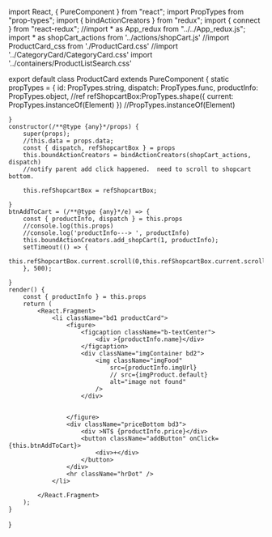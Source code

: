 import React, { PureComponent } from "react";
import PropTypes from "prop-types";
import { bindActionCreators } from "redux";
import { connect } from "react-redux";
//import * as App_redux from "../../App_redux.js";
import * as shopCart_actions from '../actions/shopCart.js'
//import ProductCard_css from './ProductCard.css'
//import '../CategoryCard/CategoryCard.css'
import '../containers/ProductListSearch.css'

export default class ProductCard extends PureComponent {
    static propTypes = {
        id: PropTypes.string,
        dispatch: PropTypes.func,
        productInfo: PropTypes.object,
        //ref
        refShopcartBox:PropTypes.shape({ current: PropTypes.instanceOf(Element) })
        //PropTypes.instanceOf(Element)

    }
    constructor(/**@type {any}*/props) {
        super(props);
        //this.data = props.data;
        const { dispatch, refShopcartBox } = props
        this.boundActionCreators = bindActionCreators(shopCart_actions, dispatch)
        //notify parent add click happened.  need to scroll to shopcart bottom.
        
        this.refShopcartBox = refShopcartBox;

    }
    btnAddToCart = (/**@type {any}*/e) => {
        const { productInfo, dispatch } = this.props
        //console.log(this.props)
        //console.log('productInfo---> ', productInfo)
        this.boundActionCreators.add_shopCart(1, productInfo);
        setTimeout(() => {
            this.refShopcartBox.current.scroll(0,this.refShopcartBox.current.scrollHeight)
        }, 500);
        
    }
    render() {
        const { productInfo } = this.props
        return (
            <React.Fragment>
                <li className="bd1 productCard">
                    <figure>
                        <figcaption className="b-textCenter">
                            <div >{productInfo.name}</div>
                        </figcaption>
                        <div className="imgContainer bd2">
                            <img className="imgFood"
                                src={productInfo.imgUrl}
                                // src={imgProduct.default}
                                alt="image not found"
                            />
                        </div>
                        

                    </figure>
                    <div className="priceBottom bd3">
                        <div >NT$ {productInfo.price}</div>
                        <button className="addButton" onClick={this.btnAddToCart}>
                            <div>+</div>
                        </button>
                    </div>
                    <hr className="hrDot" />
                </li>
                
            </React.Fragment>
        );
    }
}

